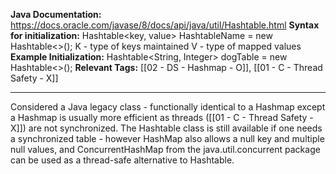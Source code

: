 
**Java Documentation:** https://docs.oracle.com/javase/8/docs/api/java/util/Hashtable.html
**Syntax for initialization:** Hashtable<key, value> HashtableName = new Hashtable<>(); 
K - type of keys maintained
V - type of mapped values
**Example Initialization:** Hashtable<String, Integer> dogTable = new Hashtable<>();
**Relevant Tags:** [[02 - DS - Hashmap - O]], [[01  - C - Thread Safety - X]]

-----

Considered a Java legacy class - functionally identical to a Hashmap except a Hashmap is usually more efficient as threads ([[01  - C - Thread Safety - X]]) are not synchronized. The Hashtable class is still available if one needs a synchronized table - however HashMap also allows a null key and multiple null values, and ConcurrentHashMap from the java.util.concurrent package can be used as a thread-safe alternative to Hashtable.
